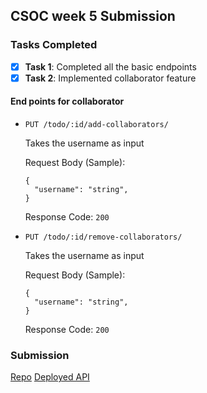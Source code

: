 ## CSOC week 5 Submission

### Tasks Completed

- [x] **Task 1**: Completed all the basic endpoints
- [x] **Task 2**: Implemented collaborator feature

#### End points for collaborator

-   `PUT /todo/:id/add-collaborators/` 

	Takes the username as input
  
	Request Body (Sample):
	```
	{
	  "username": "string",
	}
	```
	Response Code: `200`


-   `PUT /todo/:id/remove-collaborators/` 

	Takes the username as input
  
	Request Body (Sample):
	```
	{
	  "username": "string",
	}
	```
	Response Code: `200`

### Submission

[Repo](https://github.com/MohitSharma-21/CSOC-2021-task-5-Express-Apis/tree/mohit)
[Deployed API ](https://mohitsharma-21.github.io/tic-tac-toe/)
